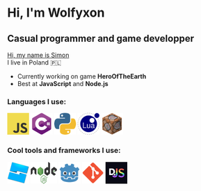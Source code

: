 # Hi, I'm Wolfyxon
## Casual programmer and game developper
<p>
   <u>Hi, my name is Simon</u> <br>
   I live in Poland 🇵🇱 <br>

- Currently working on game **HeroOfTheEarth**
- Best at **JavaScript** and **Node.js**

   
</p>


### Languages I use:

<p>
<img src="https://raw.githubusercontent.com/Wolfyxon/Wolfyxon/main/img/icons/js.png" width="50px" height="50px">
<img src="https://raw.githubusercontent.com/Wolfyxon/Wolfyxon/main/img/icons/cs.png" width="50px" height="50px">
<img src="https://raw.githubusercontent.com/Wolfyxon/Wolfyxon/main/img/icons/py.png" width="50px" height="50px">
<img src="https://raw.githubusercontent.com/Wolfyxon/Wolfyxon/main/img/icons/lua.png" width="50px" height="50px">
<img src="https://raw.githubusercontent.com/Wolfyxon/Wolfyxon/main/img/icons/mc_command.png" width="50px" height="50px">
</p>


### Cool tools and frameworks I use:
<p>
<img src="https://raw.githubusercontent.com/Wolfyxon/Wolfyxon/main/img/icons/rbx_studio.png" width="50px" height="50px">
<img src="https://raw.githubusercontent.com/Wolfyxon/Wolfyxon/main/img/icons/node.png" width="60px" height="50px">
<img src="https://raw.githubusercontent.com/Wolfyxon/Wolfyxon/main/img/icons/godot.png" width="50px" height="50px">
<img src="https://raw.githubusercontent.com/Wolfyxon/Wolfyxon/main/img/icons/git.png" width="50px" height="50px">
<img src="https://raw.githubusercontent.com/Wolfyxon/Wolfyxon/main/img/icons/discordjs.png" width="50px" height="50px">
</p>


